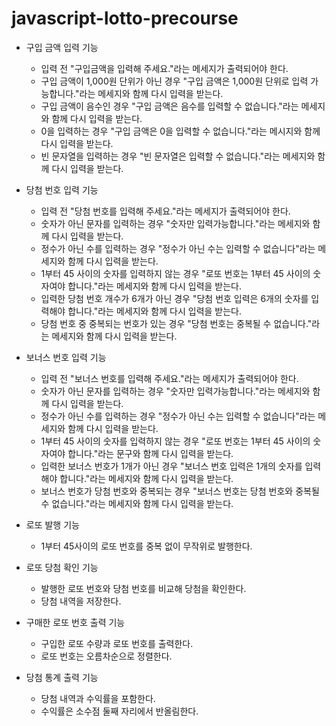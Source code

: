 # javascript-lotto-precourse

- 구입 금액 입력 기능

  - 입력 전 "구입금액을 입력해 주세요."라는 메세지가 출력되어야 한다.
  - 구입 금액이 1,000원 단위가 아닌 경우 "구입 금액은 1,000원 단위로 입력 가능합니다."라는 메세지와 함께 다시 입력을 받는다.
  - 구입 금액이 음수인 경우 "구입 금액은 음수를 입력할 수 없습니다."라는 메세지와 함께 다시 입력을 받는다.
  - 0을 입력하는 경우 "구입 금액은 0을 입력할 수 없습니다."라는 메시지와 함께 다시 입력을 받는다.
  - 빈 문자열을 입력하는 경우 "빈 문자열은 입력할 수 없습니다."라는 메세지와 함께 다시 입력을 받는다.

- 당첨 번호 입력 기능

  - 입력 전 "당첨 번호를 입력해 주세요."라는 메세지가 출력되어야 한다.
  - 숫자가 아닌 문자를 입력하는 경우 "숫자만 입력가능합니다."라는 메세지와 함께 다시 입력을 받는다.
  - 정수가 아닌 수를 입력하는 경우 "정수가 아닌 수는 입력할 수 없습니다"라는 메세지와 함께 다시 입력을 받는다.
  - 1부터 45 사이의 숫자를 입력하지 않는 경우 "로또 번호는 1부터 45 사이의 숫자여야 합니다."라는 메세지와 함께 다시 입력을 받는다.
  - 입력한 당첨 번호 개수가 6개가 아닌 경우 "당첨 번호 입력은 6개의 숫자를 입력해야 합니다."라는 메세지와 함께 다시 입력을 받는다.
  - 당첨 번호 중 중복되는 번호가 있는 경우 "당첨 번호는 중복될 수 없습니다."라는 메세지와 함께 다시 입력을 받는다.

- 보너스 번호 입력 기능

  - 입력 전 "보너스 번호를 입력해 주세요."라는 메세지가 출력되어야 한다.
  - 숫자가 아닌 문자를 입력하는 경우 "숫자만 입력가능합니다."라는 메세지와 함께 다시 입력을 받는다.
  - 정수가 아닌 수를 입력하는 경우 "정수가 아닌 수는 입력할 수 없습니다"라는 메세지와 함께 다시 입력을 받는다.
  - 1부터 45 사이의 숫자를 입력하지 않는 경우 "로또 번호는 1부터 45 사이의 숫자여야 합니다."라는 문구와 함께 다시 입력을 받는다.
  - 입력한 보너스 번호가 1개가 아닌 경우 "보너스 번호 입력은 1개의 숫자를 입력해야 합니다."라는 메세지와 함께 다시 입력을 받는다.
  - 보너스 번호가 당첨 번호와 중복되는 경우 "보너스 번호는 당첨 번호와 중복될 수 없습니다."라는 메세지와 함께 다시 입력을 받는다.

- 로또 발행 기능

  - 1부터 45사이의 로또 번호를 중복 없이 무작위로 발행한다.

- 로또 당첨 확인 기능

  - 발행한 로또 번호와 당첨 번호를 비교해 당첨을 확인한다.
  - 당첨 내역을 저장한다.

- 구매한 로또 번호 출력 기능

  - 구입한 로또 수량과 로또 번호를 출력한다.
  - 로또 번호는 오름차순으로 정렬한다.

- 당첨 통계 출력 기능

  - 당첨 내역과 수익률을 포함한다.
  - 수익률은 소수점 둘째 자리에서 반올림한다.
